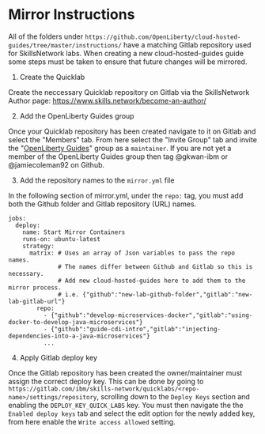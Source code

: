 # Mirror Instructions
All of the folders under `https://github.com/OpenLiberty/cloud-hosted-guides/tree/master/instructions/` have a matching Gitlab repository used for SkillsNetwork labs.
When creating a new cloud-hosted-guides guide some steps must be taken to ensure that future changes will be mirrored.

1. Create the Quicklab 

Create the neccessary Quicklab repository on Gitlab via the SkillsNetwork Author page: https://www.skills.network/become-an-author/

2. Add the OpenLiberty Guides group

Once your Quicklab repository has been created navigate to it on Gitlab and select the "Members" tab. 
From here select the "Invite Group" tab and invite the "[OpenLiberty Guides](https://gitlab.com/openliberty-guides)" group as a `maintainer`. 
If you are not yet a member of the OpenLiberty Guides group then tag @gkwan-ibm or @jamiecoleman92 on Github.

3. Add the repository names to the `mirror.yml` file

In the following section of mirror.yml, under the `repo:` tag, you must add both the Github folder and Gitlab repository (URL) names.
```
jobs:
  deploy:
    name: Start Mirror Containers
    runs-on: ubuntu-latest
    strategy:
      matrix: # Uses an array of Json variables to pass the repo names.
              # The names differ between Github and Gitlab so this is necessary.
              # Add new cloud-hosted-guides here to add them to the mirror process.
              # i.e. {"github":"new-lab-github-folder","gitlab":"new-lab-gitlab-url"}
        repo:
          - {"github":"develop-microservices-docker","gitlab":"using-docker-to-develop-java-microservices"}
          - {"github":"guide-cdi-intro","gitlab":"injecting-dependencies-into-a-java-microservices"}
          ...
```


4. Apply Gitlab deploy key

Once the Gitlab repository has been created the owner/maintainer must assign the correct deploy key.
This can be done by going to `https://gitlab.com/ibm/skills-network/quicklabs/<repo-name>/settings/repository`, scrolling down to the `Deploy Keys` section and enabling the `DEPLOY_KEY_QUICK_LABS` key. 
You must then navigate the the `Enabled deploy keys` tab and select the edit option for the newly added key, from here enable the `Write access allowed` setting.
